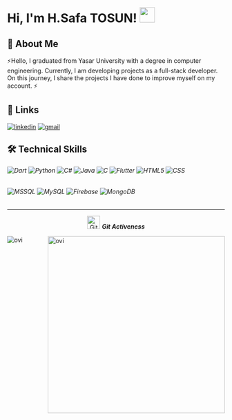 # Hi, I'm H.Safa TOSUN! <img src="https://media.giphy.com/media/hvRJCLFzcasrR4ia7z/giphy.gif" width="35px">

## 🚀 About Me
⚡Hello, I graduated from Yasar University with a degree in computer engineering. Currently, I am developing projects as a full-stack developer. On this journey, I share the projects I have done to improve myself on my account. ⚡



## 🔗 Links

[![linkedin](https://img.shields.io/badge/linkedin-0A66C2?style=for-the-badge&logo=linkedin&logoColor=white)](https://tr.linkedin.com/in/h%C3%BCseyin-safa-tosun-0a0408237)
[![gmail](https://img.shields.io/badge/gmail-c71610.svg?style=for-the-badge&logo=gmail&logoColor=white)](mailto:tosun.huseyinsafa@gmail.com)

## 🛠 Technical Skills

<h6>

  <img alt="Dart" src="https://img.shields.io/badge/dart-%2300599C.svg?style=for-the-badge&logo=dart&logoColor=white"/>
  <img alt="Python" src="https://img.shields.io/badge/Python-14354C?style=for-the-badge&logo=python&logoColor=white"/>
  <img alt="C#" src="https://img.shields.io/badge/c%23-%23239120.svg?style=for-the-badge&logo=c-sharp&logoColor=white"/>
  <img alt="Java" src="https://img.shields.io/badge/java-%23ED8B00.svg?style=for-the-badge&logo=java&logoColor=white"/>
   <img alt="C" src="https://img.shields.io/badge/c-%2300599C.svg?style=for-the-badge&logo=c&logoColor=white"/>
   <img alt="Flutter" src="https://img.shields.io/badge/flutter-%23129C.svg?style=for-the-badge&logo=flutter&logoColor=white"/>
  <img alt="HTML5" src="https://img.shields.io/badge/html5-%23E34F26.svg?style=for-the-badge&logo=html5&logoColor=white"/>
  <img alt="CSS" src="https://img.shields.io/badge/css3-%231572B6.svg?style=for-the-badge&logo=css3&logoColor=white"/>
  
</h6>

<h6>
  <img alt="MSSQL" src="https://img.shields.io/badge/mssql-%23CC2927.svg?style=for-the-badge&logo=microsoft-sql-server&logoColor=white"/>
  <img alt="MySQL" src="https://img.shields.io/badge/mysql-%2300f.svg?style=for-the-badge&logo=mysql&logoColor=white"/>
  <img alt="Firebase" src="https://img.shields.io/badge/Firebase-039BE5?style=for-the-badge&logo=Firebase&logoColor=white"/> 
  <img alt="MongoDB" src="https://img.shields.io/badge/mongodb-%234ea94b.svg?style=for-the-badge&logo=mongodb&logoColor=white"/>
  
</h6>

<hr>
<p align="center">
 <img src="https://media.giphy.com/media/W5eoZHPpUx9sapR0eu/giphy.gif" width="30px" alt="Git"/>&nbsp;<i><b>Git Activeness</b></i></p>
 
<img align="left" src="https://github-readme-stats.vercel.app/api/top-langs?username=safaatosun&show_icons=true&locale=en&layout=compact&theme=chartreuse-dark&hide=python,html,css" alt="ovi" />
<img align="right" src="https://github-readme-stats.vercel.app/api?username=safaatosun&show_icons=true&locale=en&theme=chartreuse-dark" alt="ovi" width="410" />

<br><br><br><br><br>
